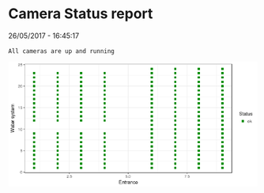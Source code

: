 Camera Status report
================
26/05/2017 - 16:45:17

    All cameras are up and running

![](camreport_files/figure-markdown_github/unnamed-chunk-2-1.png)
